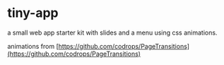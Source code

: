 # tiny-app

a small web app starter kit with slides and a menu using css animations.

animations from [https://github.com/codrops/PageTransitions](https://github.com/codrops/PageTransitions)